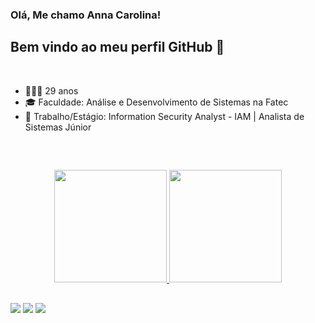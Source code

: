 ### Olá, Me chamo Anna Carolina! 
## Bem vindo ao meu perfil GitHub 👋


<br>


- 👩🏽‍🎓 29 anos
- 🎓 Faculdade: Análise e Desenvolvimento de Sistemas na Fatec
- 💼 Trabalho/Estágio: Information Security Analyst - IAM | Analista de Sistemas Júnior

<br>

##

<div align="center">
  <a href="https://github.com/AnnaCMendes/AnnaCMendes">
  <img height="180em" src="https://github-readme-stats.vercel.app/api?username=AnnaCMendes&show_icons=true&theme=dracula&include_all_commits=true&count_private=true"/>
  <img height="180em" src="https://github-readme-stats.vercel.app/api/top-langs/?username=AnnaCMendes&layout=compact&langs_count=7&theme=dracula"/>
</div>
  
   ##
 
<div> 
  <a href="https://www.instagram.com/annacarolinaoliveira93/" target="_blank"><img src="https://img.shields.io/badge/-Instagram-%23E4405F?style=for-the-badge&logo=instagram&logoColor=white" target="_blank"></a>
  <a href = "mailto:annacarolinamendes1993@gmail.com"><img src="https://img.shields.io/badge/Gmail-D14836?style=for-the-badge&logo=gmail&logoColor=white" target="_blank"></a>
  <a href="https://www.linkedin.com/in/anna-carolina-de-oliveira-vale-mendes-372411b3/" target="_blank"><img src="https://img.shields.io/badge/-LinkedIn-%230077B5?style=for-the-badge&logo=linkedin&logoColor=white" target="_blank"></a> 
</div>


